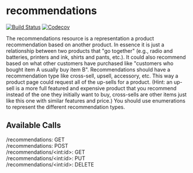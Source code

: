 # recommendations

[![Build Status](https://github.com/DevOps-Spring-2022-Recommendations/recommendations/actions/workflows/workflow.yml/badge.svg)](https://github.com/DevOps-Spring-2022-Recommendations/recommendations/actions)
[![Codecov](https://codecov.io/gh/DevOps-Spring-2022-Recommendations/recommendations/branch/main/graph/badge.svg?token=286cb5ea-a3a9-413f-8c4b-a1cde07e0bb5)](https://codecov.io/gh/DevOps-Spring-2022-Recommendations/recommendations)

The recommendations resource is a representation a product recommendation based on
another product. In essence it is just a relationship between two products that "go
together" (e.g., radio and batteries, printers and ink, shirts and pants, etc.). It could also
recommend based on what other customers have purchased like "customers who bought item A
usually buy item B". Recommendations should have a recommendation type like cross-sell, upsell, accessory, etc. This way a product page could request all of the up-sells for a product.
(Hint: an up-sell is a more full featured and expensive product that you recommend instead of
the one they initially want to buy, cross-sells are other items just like this one with similar
features and price.) You should use enumerations to represent the different recommendation
types.

## Available Calls

/recommendations: GET \
/recommendations: POST \
/recommendations/\<int:id>: GET \
/recommendations/\<int:id>: PUT \
/recommendations/\<int:id>: DELETE

